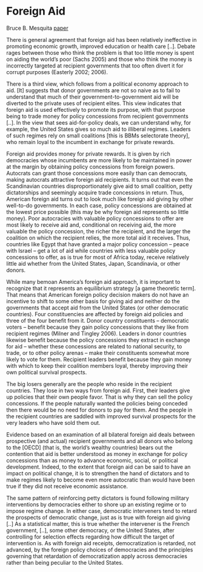 # Foreign Aid

Bruce B. Mesquita [paper](https://oxfordre.com/internationalstudies/internationalstudies/abstract/10.1093/acrefore/9780190846626.001.0001/acrefore-9780190846626-e-395)

There is general agreement that foreign aid has been relatively
ineffective in promoting economic growth, improved education or health
care [..]. Debate rages between those who think the problem is that
too little money is spent on aiding the world’s poor (Sachs 2005) and
those who think the money is incorrectly targeted at recipient
governments that too often divert it for corrupt purposes (Easterly
2002; 2006).

There is a third view, which follows from a political economy approach
to aid. [It] suggests that donor governments are not so naive as to
fail to understand that much of their government-to-government aid
will be diverted to the private uses of recipient elites. This view
indicates that foreign aid is used effectively to promote its purpose,
with that purpose being to trade money for policy concessions from
recipient governments [..]. In the view that sees aid-for-policy
deals, we can understand why, for example, the United States gives so
much aid to illiberal regimes. Leaders of such regimes rely on small
coalitions [this is BBMs selectorate theory], who remain loyal to the
incumbent in exchange for private rewards.

Foreign aid provides money for private rewards. It is given by rich
democracies whose incumbents are more likely to be maintained in power
at the margin by obtaining policy concessions from foreign
powers. Autocrats can grant those concessions more easily than can
democrats, making autocrats attractive foreign aid recipients. It
turns out that even the Scandinavian countries disproportionately give
aid to small coalition, petty dictatorships and seemingly acquire
trade concessions in return. Thus, American foreign aid turns out to
look much like foreign aid giving by other well-to-do governments. In
each case, policy concessions are obtained at the lowest price
possible (this may be why foreign aid represents so little
money). Poor autocracies with valuable policy concessions to offer are
most likely to receive aid and, conditional on receiving aid, the more
valuable the policy concession, the richer the recipient, and the
larger the coalition on which the recipient relies, the more total aid
it receives. Thus, countries like Egypt that have granted a major
policy concession – peace with Israel – get a lot of aid while
countries with less valuable policy concessions to offer, as is true
for most of Africa today, receive relatively little aid whether from
the United States, Japan, Scandinavia, or other donors.

While many bemoan America’s foreign aid approach, it is important to
recognize that it represents an equilibrium strategy [a game theoretic
term]. That means that American foreign policy decision makers do not
have an incentive to shift to some other basis for giving aid and
neither do the governments that accept aid from the United States (or
other democratic countries). Four constituencies are affected by
foreign aid policies and three of the four benefit from it. Donor
country constituents – democratic voters – benefit because they gain
policy concessions that they like from recipient regimes (Milner and
Tingley 2006). Leaders in donor countries likewise benefit because the
policy concessions they extract in exchange for aid – whether these
concessions are related to national security, to trade, or to other
policy arenas – make their constituents somewhat more likely to vote
for them. Recipient leaders benefit because they gain money with which
to keep their coalition members loyal, thereby improving their own
political survival prospects.

The big losers generally are the people who reside in the recipient
countries. They lose in two ways from foreign aid. First, their
leaders give up policies that their own people favor. That is why they
can sell the policy concessions. If the people naturally wanted the
policies being conceded then there would be no need for donors to pay
for them. And the people in the recipient countries are saddled with
improved survival prospects for the very leaders who have sold them
out.

Evidence based on an examination of all bilateral foreign aid deals
between prospective (and actual) recipient governments and all donors
who belong to the [OECD] (that is, the world’s wealthy countries)
bears out the contention that aid is better understood as money in
exchange for policy concessions than as money to advance economic,
social, or political development. Indeed, to the extent that foreign
aid can be said to have an impact on political change, it is to
strengthen the hand of dictators and to make regimes likely to become
even more autocratic than would have been true if they did not receive
economic assistance.

The same pattern of reinforcing petty dictators is found following
military interventions by democracies either to shore up an existing
regime or to impose regime change. In either case, democratic
interveners tend to retard the prospects of democratic change, just as
is true with foreign aid giving [..] As a statistical matter, this is
true whether the intervener is the French government, [..], some other
democracy, or the United States, after controlling for selection
effects regarding how difficult the target of intervention is. As with
foreign aid receipts, democratization is retarded, not advanced, by
the foreign policy choices of democracies and the principles governing
that retardation of democratization apply across democracies rather
than being peculiar to the United States.

